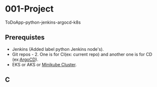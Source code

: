 # 001-Project
ToDoApp-python-jenkins-argocd-k8s

## Prerequistes
>
- Jenkins (Added label python Jenkins node's).
- Git repos - 2. One is for CI(ex: current repo) and another one is for CD (ex:[ArgoCD](https://github.com/saireddysatishkumar/ArgoCD)).
- EKS or AKS or [Minikube Cluster](https://github.com/saireddysatishkumar/K8S/tree/main/Minikube).


## C